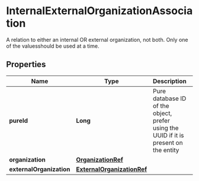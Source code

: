 

# InternalExternalOrganizationAssociation

A relation to either an internal OR external organization, not both. Only one of the valuesshould be used at a time.
## Properties

Name | Type | Description | Notes
------------ | ------------- | ------------- | -------------
**pureId** | **Long** | Pure database ID of the object, prefer using the UUID if it is present on the entity |  [optional] [readonly]
**organization** | [**OrganizationRef**](OrganizationRef.md) |  |  [optional]
**externalOrganization** | [**ExternalOrganizationRef**](ExternalOrganizationRef.md) |  |  [optional]



